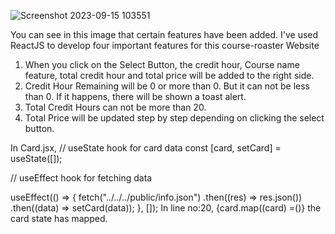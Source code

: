
![Screenshot 2023-09-15 103551](https://github.com/programming-hero-web-course2/my-course-roster-anfal11/assets/98157911/40560453-5145-4e1e-b723-735e4966b5cf)

You can see in this image that certain features have been added. I've used ReactJS to develop four important features for this course-roaster Website

1. When you click on the Select Button, the credit hour, Course name feature, total credit hour and total price will be added to the right side.
2. Credit Hour Remaining will be 0 or more than 0. But it can not be less than 0. If it happens, there will be shown a toast alert.
3. Total Credit Hours can not be more than 20.
4. Total Price will be updated step by step depending on clicking the select button.

In Card.jsx,
  // useState hook for card data
  const [card, setCard] = useState([]);
  
  // useEffect hook for fetching data
  
  useEffect(() => {
    fetch("../../../public/info.json")
      .then((res) => res.json())
      .then((data) => setCard(data));
  }, []);
In line no:20, 
 {card.map((card) =()} the card state has mapped.
